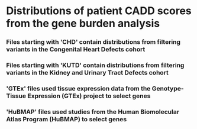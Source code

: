 # Distributions of patient CADD scores from the gene burden analysis
### Files starting with 'CHD' contain distributions from filtering variants in the Congenital Heart Defects cohort
### Files starting with 'KUTD' contain distributions from filtering variants in the Kidney and Urinary Tract Defects cohort
### 'GTEx' files used tissue expression data from the Genotype-Tissue Expression (GTEx) project to select genes
### 'HuBMAP' files used studies from the Human Biomolecular Atlas Program (HuBMAP) to select genes

